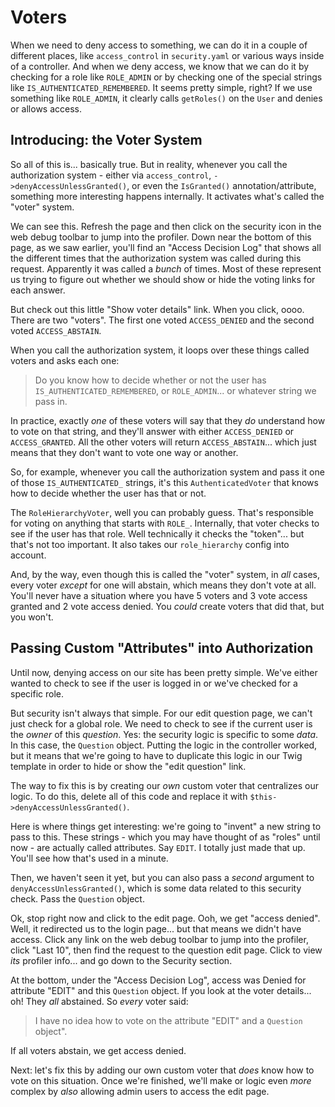 # Voters

When we need to deny access to something, we can do it in a couple of different
places, like `access_control` in `security.yaml` or various ways inside of a
controller. And when we deny access, we know that we can do it by checking for a
role like `ROLE_ADMIN` or by checking one of the special strings like
`IS_AUTHENTICATED_REMEMBERED`. It seems pretty simple, right? If we use something
like `ROLE_ADMIN`, it clearly calls `getRoles()` on the `User` and denies or allows
access.

## Introducing: the Voter System

So all of this is... basically true. But in reality, whenever you call the authorization
system - either via  `access_control`, `->denyAccessUnlessGranted()`, or even the
`IsGranted()` annotation/attribute, something more interesting happens internally.
It activates what's called the "voter" system.

We can see this. Refresh the page and then click on the security icon in the web
debug toolbar to jump into the profiler. Down near the bottom of this page,
as we saw earlier, you'll find an "Access Decision Log" that shows all the
different times that the authorization system was called during this request.
Apparently it was called a *bunch* of times. Most of these represent us trying
to figure out whether we should show or hide the voting links for each answer.

But check out this little "Show voter details" link. When you click, oooo.
There are two "voters". The first one voted `ACCESS_DENIED` and the second voted
`ACCESS_ABSTAIN`.

When you call the authorization system, it loops over these things called
voters and asks each one:

> Do you know how to decide whether or not the user has `IS_AUTHENTICATED_REMEMBERED`,
> or `ROLE_ADMIN`... or whatever string we pass in.

In practice, exactly *one* of these voters will say that they *do* understand how
to vote on that string, and they'll answer with either `ACCESS_DENIED` or
`ACCESS_GRANTED`. All the other voters will return `ACCESS_ABSTAIN`... which just
means that they don't want to vote one way or another.

So, for example, whenever you call the authorization system and pass it one of
those `IS_AUTHENTICATED_` strings, it's this `AuthenticatedVoter` that knows how
to decide whether the user has that or not.

The `RoleHierarchyVoter`, well you can probably guess. That's responsible for voting
on anything that starts with `ROLE_`. Internally, that voter checks to see if the
user has that role. Well technically it checks the "token"... but that's not too
important. It also takes our `role_hierarchy` config into account.

And, by the way, even though this is called the "voter" system, in *all* cases,
every voter *except* for one will abstain, which means they don't vote at all.
You'll never have a situation where you have 5 voters and 3 vote access granted
and 2 vote access denied. You *could* create voters that did that, but you won't.

## Passing Custom "Attributes" into Authorization

Until now, denying access on our site has been pretty simple. We've either wanted
to check to see if the user is logged in or we've checked for a specific role.

But security isn't always that simple. For our edit question page, we can't just
check for a global role. We need to check to see if the current user is the *owner*
of this *question*. Yes: the security logic is specific to some *data*. In this
case, the `Question` object. Putting the logic in the controller worked, but it
means that we're going to have to duplicate this logic in our Twig template in
order to hide or show the "edit question" link.

The way to fix this is by creating our *own* custom voter that centralizes our logic.
To do this, delete all of this code and replace it with
`$this->denyAccessUnlessGranted()`.

Here is where things get interesting: we're going to "invent" a new string to
pass to this. These strings - which you may have thought of as "roles" until now -
are actually called attributes. Say `EDIT`. I totally just made that up. You'll
see how that's used in a minute.

Then, we haven't seen it yet, but you can also pass a *second* argument to
`denyAccessUnlessGranted()`, which is some data related to this security check.
Pass the `Question` object.

Ok, stop right now and click to the edit page. Ooh, we get "access denied". Well,
it redirected us to the login page... but that means we didn't have access. Click
any link on the web debug toolbar to jump into the profiler, click "Last 10", then
find the request to the question edit page. Click to view *its* profiler info...
and go down to the Security section.

At the bottom, under the "Access Decision Log", access was Denied for attribute
"EDIT" and this `Question` object. If you look at the voter details... oh! They
*all* abstained. So *every* voter said:

> I have no idea how to vote on the attribute "EDIT" and a `Question` object".

If all voters abstain, we get access denied.

Next: let's fix this by adding our own custom voter that *does* know how to vote
on this situation. Once we're finished, we'll make or logic even *more* complex
by *also* allowing admin users to access the edit page.
